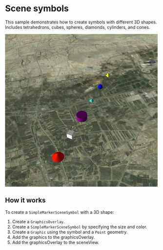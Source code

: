 # Scene symbols

This sample demonstrates how to create symbols with different 3D shapes.
Includes tetrahedrons, cubes, spheres, diamonds, cylinders, and cones.

![](screenshot.png)

## How it works

To create a `SimpleMarkerSceneSymbol` with a 3D shape:

1.  Create a `GraphicsOverlay`.
2.  Create a `SimpleMarkerSceneSymbol` by specifying the size and color.
3.  Create a `Graphic` using the symbol and a `Point` geometry.
4.  Add the graphics to the graphicsOverlay.
5.  Add the graphicsOverlay to the sceneView.
